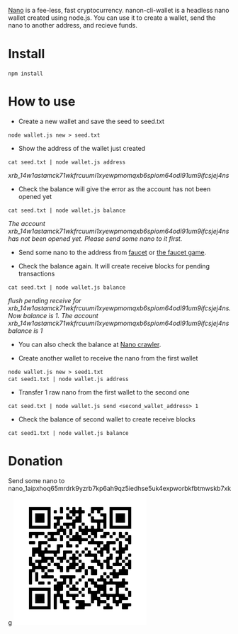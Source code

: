 [Nano](https://nano.org/) is a fee-less, fast cryptocurrency. nanon-cli-wallet is a headless nano wallet created using node.js. You can use it to create a wallet, send the nano to another address, and recieve funds.

# Install
```
npm install
```
# How to use
* Create a new wallet and save the seed to seed.txt
```
node wallet.js new > seed.txt
```

* Show the address of the wallet just created
```
cat seed.txt | node wallet.js address
```
  *xrb_14w1astamck71wkfrcuumi1xyewpmomqxb6spiom64odi91um9ifcsjej4ns*

* Check the balance will give the error as the account has not been opened yet
```
cat seed.txt | node wallet.js balance
```
  *The account xrb_14w1astamck71wkfrcuumi1xyewpmomqxb6spiom64odi91um9ifcsjej4ns has not been opened yet. Please send some nano to it first.*

* Send some nano to the address from [faucet](https://nano-faucet.org/) or [the faucet game](https://luckynano.com/).  

* Check the balance again. It will create receive blocks for pending transactions
```
cat seed.txt | node wallet.js balance
```
  *flush pending receive for xrb_14w1astamck71wkfrcuumi1xyewpmomqxb6spiom64odi91um9ifcsjej4ns. Now balance is 1. The account xrb_14w1astamck71wkfrcuumi1xyewpmomqxb6spiom64odi91um9ifcsjej4ns balance is 1*

* You can also check the balance at [Nano crawler](https://nanocrawler.cc/).

* Create another wallet to receive the nano from the first wallet
```
node wallet.js new > seed1.txt
cat seed1.txt | node wallet.js address
```

* Transfer 1 raw nano from the first wallet to the second one
```
cat seed.txt | node wallet.js send <second_wallet_address> 1
```

* Check the balance of second wallet to create receive blocks
```
cat seed1.txt | node wallet.js balance
```
# Donation

Send some nano to nano_1aipxhoq65mrdrk9yzrb7kp6ah9qz5iedhse5uk4expworbkfbtmwskb7xkg
![Alt text](/config/qr_code.png?raw=true "nano_1aipxhoq65mrdrk9yzrb7kp6ah9qz5iedhse5uk4expworbkfbtmwskb7xkg")

